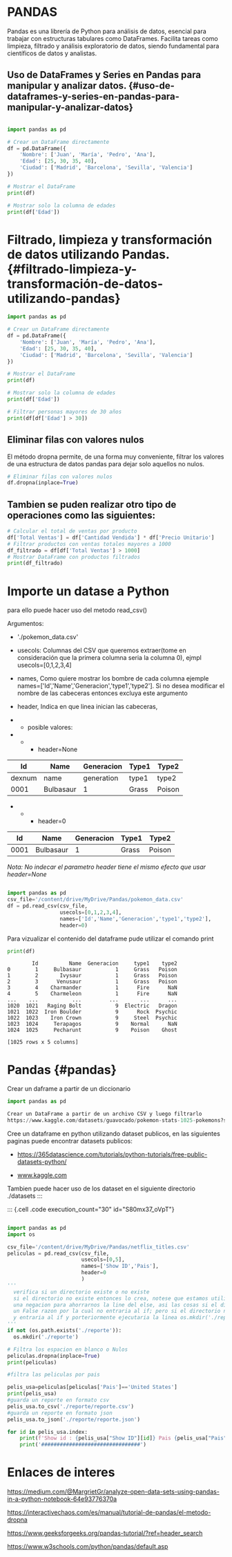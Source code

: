 
# PANDAS

Pandas es una librería de Python para análisis de datos, esencial para
trabajar con estructuras tabulares como DataFrames. Facilita tareas como
limpieza, filtrado y análisis exploratorio de datos, siendo fundamental
para científicos de datos y analistas.

## Uso de DataFrames y Series en Pandas para manipular y analizar datos. {#uso-de-dataframes-y-series-en-pandas-para-manipular-y-analizar-datos}

``` python

import pandas as pd

# Crear un DataFrame directamente
df = pd.DataFrame({
    'Nombre': ['Juan', 'María', 'Pedro', 'Ana'],
    'Edad': [25, 30, 35, 40],
    'Ciudad': ['Madrid', 'Barcelona', 'Sevilla', 'Valencia']
})

# Mostrar el DataFrame
print(df)

# Mostrar solo la columna de edades
print(df['Edad'])
```

# Filtrado, limpieza y transformación de datos utilizando Pandas. {#filtrado-limpieza-y-transformación-de-datos-utilizando-pandas}

``` python
import pandas as pd

# Crear un DataFrame directamente
df = pd.DataFrame({
    'Nombre': ['Juan', 'María', 'Pedro', 'Ana'],
    'Edad': [25, 30, 35, 40],
    'Ciudad': ['Madrid', 'Barcelona', 'Sevilla', 'Valencia']
})

# Mostrar el DataFrame
print(df)

# Mostrar solo la columna de edades
print(df['Edad'])

# Filtrar personas mayores de 30 años
print(df[df['Edad'] > 30])
```

## Eliminar filas con valores nulos

El método dropna permite, de una forma muy conveniente, filtrar los
valores de una estructura de datos pandas para dejar solo aquellos no
nulos.

``` python
# Eliminar filas con valores nulos
df.dropna(inplace=True)
```

## Tambien se puden realizar otro tipo de operaciones como las siguientes:

``` python
# Calcular el total de ventas por producto
df['Total Ventas'] = df['Cantidad Vendida'] * df['Precio Unitario']
# Filtrar productos con ventas totales mayores a 1000
df_filtrado = df[df['Total Ventas'] > 1000]
# Mostrar DataFrame con productos filtrados
print(df_filtrado)
```


# Importe un datase a Python

para ello puede hacer uso del metodo read_csv()

Argumentos:

-   './pokemon_data.csv'

-   usecols: Columnas del CSV que queremos extraer(tome en consideración
    que la primera columna seria la columna 0), ejmpl
    usecols=[0,1,2,3,4]

-   names, Como quiere mostrar los bombre de cada columna ejemple
    names=['Id','Name','Generacion','type1','type2']. Si no
    desea modificar el nombre de las cabeceras entonces excluya este
    argumento

-   header, Indica en que linea inician las cabeceras,

-   -   posible valores:

-   -   -   header=None

| Id    | Name       | Generacion | Type1 | Type2 |
|-------|------------|------------|-------|-------|
| dexnum| name       | generation | type1 | type2 |
| 0001  | Bulbasaur  | 1          | Grass | Poison|
    

-   -   -   header=0

| Id    | Name       | Generacion | Type1 | Type2 |
|-------|------------|------------|-------|-------|
| 0001  | Bulbasaur  | 1          | Grass | Poison|


<cite> Nota: No indecar el parametro header tiene el mismo
efecto que usar header=None</cite>

``` python

import pandas as pd
csv_file='/content/drive/MyDrive/Pandas/pokemon_data.csv'
df = pd.read_csv(csv_file,
                 usecols=[0,1,2,3,4],
                 names=['Id','Name','Generacion','type1','type2'],
                 header=0)

```

Para vizualizar el contenido del dataframe pude utilizar el comando
print

``` python
print(df)
```



            Id          Name  Generacion     type1    type2
    0        1     Bulbasaur           1     Grass   Poison
    1        2       Ivysaur           1     Grass   Poison
    2        3      Venusaur           1     Grass   Poison
    3        4    Charmander           1      Fire      NaN
    4        5    Charmeleon           1      Fire      NaN
    ...    ...           ...         ...       ...      ...
    1020  1021   Raging Bolt           9  Electric   Dragon
    1021  1022  Iron Boulder           9      Rock  Psychic
    1022  1023    Iron Crown           9     Steel  Psychic
    1023  1024     Terapagos           9    Normal      NaN
    1024  1025     Pecharunt           9    Poison    Ghost

    [1025 rows x 5 columns]



# Pandas {#pandas}

Crear un daframe a partir de un diccionario

``` python
import pandas as pd
```

``` python
Crear un DataFrame a partir de un archivo CSV y luego filtrarlo
https://www.kaggle.com/datasets/guavocado/pokemon-stats-1025-pokemons?select=pokemon_data.csv
```

Cree un dataframe en python utilizando dataset publicos, en las
siguientes paginas puede encontrar datasets publicos:

-   <https://365datascience.com/tutorials/python-tutorials/free-public-datasets-python/>

-   www.kaggle.com

Tambien puede hacer uso de los dataset en el siguiente directorio
./datasets
:::

::: {.cell .code execution_count="30" id="S80mx37_oVpT"}
``` python

import pandas as pd
import os

csv_file='/content/drive/MyDrive/Pandas/netflix_titles.csv'
peliculas = pd.read_csv(csv_file,
                        usecols=[0,5],
                        names=['Show ID','Pais'],
                        header=0
                        )
'''
  verifica si un directorio existe o no existe
  si el directorio no existe entonces lo crea, notese que estamos utilizando
  una negacion para ahorrarnos la line del else, asi las cosas si el directorio existe nos devolveria
  un False razon por la cual no entraria al if; pero si el directorio no existe nos deviolveria true
  y entraria al if y porteriormente ejecutaria la linea os.mkdir('./reporte')
'''
if not (os.path.exists('./reporte')):
  os.mkdir('./reporte')

# Filtra los espacion en blanco o Nulos
peliculas.dropna(inplace=True)
print(peliculas)

#filtra las peliculas por pais

pelis_usa=peliculas[peliculas['Pais']=='United States']
print(pelis_usa)
#guarda un reporte en formato csv
pelis_usa.to_csv('./reporte/reporte.csv')
#guarda un reporte en formato json
pelis_usa.to_json('./reporte/reporte.json')

for id in pelis_usa.index:
    print(f'Show id : {pelis_usa["Show ID"][id]} Pais {pelis_usa["Pais"][id]}')
    print('################################')
```

# Enlaces de interes

<https://medium.com/@MargrietGr/analyze-open-data-sets-using-pandas-in-a-python-notebook-64e93776370a>

<https://interactivechaos.com/es/manual/tutorial-de-pandas/el-metodo-dropna>

<https://www.geeksforgeeks.org/pandas-tutorial/?ref=header_search>

<https://www.w3schools.com/python/pandas/default.asp>


